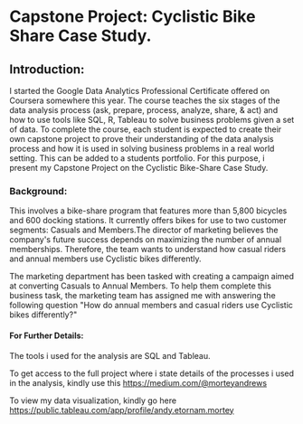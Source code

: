 # Capstone Project: Cyclistic Bike Share Case Study.
## Introduction:
I started the Google Data Analytics Professional Certificate offered on Coursera somewhere this year. The course teaches the six stages of the data analysis process (ask, prepare, process, analyze, share, & act) and how to use tools like SQL, R, Tableau to solve business problems given a set of data. To complete the course, each student is expected to create their own capstone project to prove their understanding of the data analysis process and how it is used in solving business problems in a real world setting. This can be added to a students portfolio. For this purpose, i present my Capstone Project on the Cyclistic Bike-Share Case Study.

### Background:
  This involves a bike-share program that features more than 5,800 bicycles and 600 docking stations. It currently offers bikes for use to two customer segments: Casuals and Members.The director of marketing believes the company's future success depends on maximizing the number of annual memberships. Therefore, the team wants to understand how casual riders and annual members use Cyclistic bikes differently. 
  
  The marketing department has been tasked with creating a campaign aimed at converting Casuals to Annual Members. To help them complete this business task, the marketing team has assigned me with answering the following question "How do annual members and casual riders use Cyclistic bikes differently?"
  
#### For Further Details:
The tools i used for the analysis are SQL and Tableau.

To get access to the full project where i state details of the processes i used in the analysis, kindly use this https://medium.com/@morteyandrews

To view my data visualization, kindly go here https://public.tableau.com/app/profile/andy.etornam.mortey

